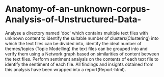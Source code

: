 # Anatomy-of-an-unknown-corpus-Analysis-of-Unstructured-Data-
Analyse a directory named 'doc' which contains multiple text files with unknown content to identify the suitable number of clusters(Clustering) into which the text files can be divided into, identify the ideal number of themes/topics (Topic Modelling) the text files can be grouped into and verify them using a Network graph based on similarities of content between the text files. Perform sentiment analysis on the contents of each text file to identify the sentiment of each file. All findings and insights obtained from this analysis have been wrapped into a report(Report-html).

